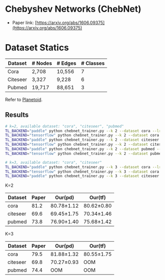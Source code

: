 

# Chebyshev Networks (ChebNet)

- Paper link: [https://arxiv.org/abs/1606.09375](https://arxiv.org/abs/1606.09375)


# Dataset Statics

| Dataset  | # Nodes | # Edges | # Classes |
|----------|---------|---------|-----------|
| Cora     | 2,708   | 10,556  | 7         |
| Citeseer | 3,327   | 9,228   | 6         |
| Pubmed   | 19,717  | 88,651  | 3         |

Refer to [Planetoid](https://gammagl.readthedocs.io/en/latest/api/gammagl.datasets.html#gammagl.datasets.Planetoid).

Results
-------

```bash
# k=2, available dataset: "cora", "citeseer", "pubmed"
TL_BACKEND="paddle" python chebnet_trainer.py --k 2 --dataset cora --lr 0.01 --hidden_dim 64 --drop_rate 0.8 --l2_coef 0.0005
TL_BACKEND="tensorflow" python chebnet_trainer.py --k 2 --dataset cora --lr 0.01 --hidden_dim 64 --drop_rate 0.7 --l2_coef 0.0005
TL_BACKEND="paddle" python chebnet_trainer.py --k 2 --dataset citeseer --lr 0.01 --hidden_dim 32 --drop_rate 0.9 --l2_coef 0.0005
TL_BACKEND="tensorflow" python chebnet_trainer.py --k 2 --dataset citeseer --lr 0.01 --hidden_dim 64 --drop_rate 0.9 --l2_coef 0.0005
TL_BACKEND="paddle" python chebnet_trainer.py --k 2 --dataset pubmed --lr 0.01 --hidden_dim 64 --drop_rate 0.6 --l2_coef 0.0005
TL_BACKEND="tensorflow" python chebnet_trainer.py --k 2 --dataset pubmed --lr 0.01 --hidden_dim 64 --drop_rate 0.6 --l2_coef 0.0005

# k=3, available dataset: "cora", "citeseer"
TL_BACKEND="paddle" python chebnet_trainer.py --k 3 --dataset cora --lr 0.01 --hidden_dim 64 --drop_rate 0.8 --l2_coef 0.0005
TL_BACKEND="tensorflow" python chebnet_trainer.py --k 3 --dataset cora --lr 0.01 --hidden_dim 64 --drop_rate 0.7 --l2_coef 0.0005
TL_BACKEND="paddle" python chebnet_trainer.py --k 3 --dataset citeseer --lr 0.01 --hidden_dim 64 --drop_rate 0.9 --l2_coef 0.0005
```

K=2

| Dataset  | Paper | Our(pd)    | Our(tf)    |
| -------- | ----- | ---------- | ---------- |
| cora     | 81.2  | 80.78±1.12 | 80.62±0.80 |
| citeseer | 69.6  | 69.45±1.75 | 70.34±1.46 |
| pubmed   | 73.8  | 76.90±1.40 | 75.68±1.42 |

K=3

| Dataset  | Paper | Our(pd)    | Our(tf) |
| -------- | ----- | ---------- | -------  |
| cora     | 79.5  | 81.88±1.32 |80.55±1.75|
| citeseer | 69.8  | 70.27±0.93 | OOM |
| pubmed   | 74.4  | OOM | OOM |